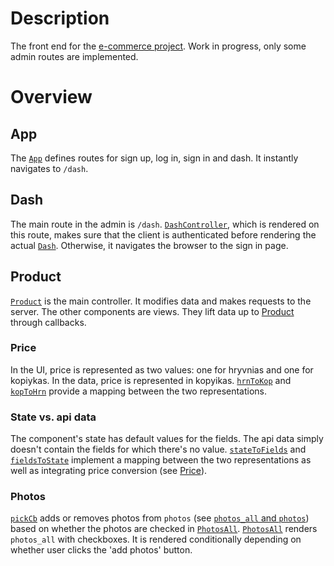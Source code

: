 # Description
The front end for the [e-commerce project](https://github.com/gottfried-github/e-commerce-app). Work in progress, only some admin routes are implemented.

# Overview
## App
The [`App`](https://github.com/gottfried-github/e-commerce-react/blob/3856592373852b3f211067bd720516c8919251da/src/admin.js#L103) defines routes for sign up, log in, sign in and dash. It instantly navigates to `/dash`.

## Dash
The main route in the admin is `/dash`. [`DashController`](https://github.com/gottfried-github/e-commerce-react/blob/3856592373852b3f211067bd720516c8919251da/src/admin.js#L80), which is rendered on this route, makes sure that the client is authenticated before rendering the actual [`Dash`](https://github.com/gottfried-github/e-commerce-react/blob/3856592373852b3f211067bd720516c8919251da/src/admin.js#L56). Otherwise, it navigates the browser to the sign in page.

## Product
[`Product`](https://github.com/gottfried-github/e-commerce-react/blob/3856592373852b3f211067bd720516c8919251da/src/admin/product.js#L102) is the main controller. It modifies data and makes requests to the server. The other components are views. They lift data up to [Product](https://github.com/gottfried-github/e-commerce-react/blob/3856592373852b3f211067bd720516c8919251da/src/admin/product.js#L102) through callbacks.

### Price
In the UI, price is represented as two values: one for hryvnias and one for kopiykas. In the data, price is represented in kopyikas. [`hrnToKop`](https://github.com/gottfried-github/e-commerce-react/blob/3856592373852b3f211067bd720516c8919251da/src/admin/product.js#L22) and [`kopToHrn`](https://github.com/gottfried-github/e-commerce-react/blob/3856592373852b3f211067bd720516c8919251da/src/admin/product.js#L10) provide a mapping between the two representations.

### State vs. api data
The component's state has default values for the fields. The api data simply doesn't contain the fields for which there's no value. [`stateToFields`](https://github.com/gottfried-github/e-commerce-react/blob/3856592373852b3f211067bd720516c8919251da/src/admin/product.js#L59) and [`fieldsToState`](https://github.com/gottfried-github/e-commerce-react/blob/3856592373852b3f211067bd720516c8919251da/src/admin/product.js#L30) implement a mapping between the two representations as well as integrating price conversion (see [Price](#price)).

### Photos
[`pickCb`](https://github.com/gottfried-github/e-commerce-react/blob/3856592373852b3f211067bd720516c8919251da/src/admin/product.js#L135) adds or removes photos from `photos` (see [`photos_all` and `photos`](https://github.com/gottfried-github/e-commerce-api#photos_all-and-photos)) based on whether the photos are checked in [`PhotosAll`](https://github.com/gottfried-github/e-commerce-react/blob/3856592373852b3f211067bd720516c8919251da/src/admin/product.js#L187). [`PhotosAll`](https://github.com/gottfried-github/e-commerce-react/blob/3856592373852b3f211067bd720516c8919251da/src/admin/product.js#L187) renders `photos_all` with checkboxes. It is rendered conditionally depending on whether user clicks the 'add photos' button.